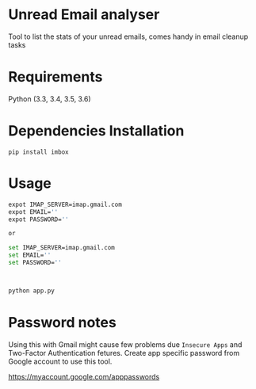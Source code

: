 # Unread Email analyser

Tool to list the stats of your unread emails, comes handy in email cleanup tasks

# Requirements

Python (3.3, 3.4, 3.5, 3.6)




# Dependencies Installation

`pip install imbox`


# Usage

```bash
expot IMAP_SERVER=imap.gmail.com
expot EMAIL=''
expot PASSWORD=''

or

set IMAP_SERVER=imap.gmail.com
set EMAIL=''
set PASSWORD=''



python app.py


```


# Password notes

Using this with Gmail might cause few problems due `Insecure Apps` and Two-Factor Authentication fetures. Create app specific password from Google account to use this tool.

https://myaccount.google.com/apppasswords
